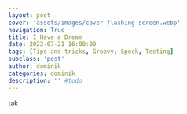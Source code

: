 ```yaml
---
layout: post
cover: 'assets/images/cover-flashing-screen.webp'
navigation: True
title: I Have a Dream
date: 2022-07-21 16:00:00
tags: [Tips and tricks, Groovy, Spock, Testing]
subclass: 'post'
author: dominik
categories: dominik
description: '' #todo
---
```


tak
